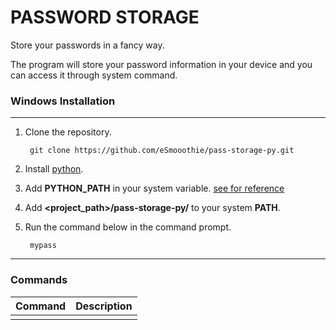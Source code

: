 # PASSWORD STORAGE

Store your passwords in a fancy way.

The program will store your password information in your device and
you can access it through system command.

### Windows Installation
***
1. Clone the repository.

        git clone https://github.com/eSmooothie/pass-storage-py.git

2. Install [python](https://www.python.org/downloads/).
3. Add __PYTHON_PATH__ in your system variable. [see for reference](https://stackoverflow.com/questions/3701646/how-to-add-to-the-pythonpath-in-windows-so-it-finds-my-modules-packages) 

4. Add __**\<project_path\>/pass-storage-py/**__ to your system __**PATH**__.
5. Run the command below in the command prompt.

        mypass
***

### Commands

<table style='width:100%;'>
        <thead>
                <tr>
                        <th>Command</th>
                        <th>Description</th>
                </tr>
        </thead>
        <tbody>
                <tr>
                        <td></td>
                        <td></td>
                </tr>
        </tbody>
</table>
